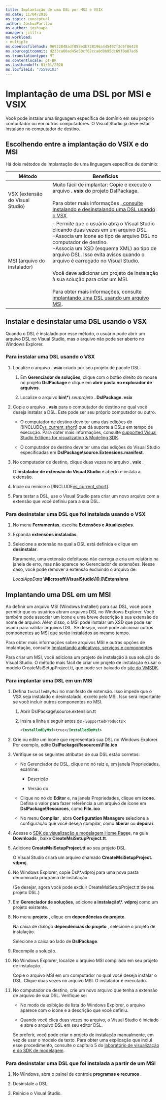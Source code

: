 ```yaml
---
title: Implantação de uma DSL por MSI e VSIX
ms.date: 11/04/2016
ms.topic: conceptual
author: JoshuaPartlow
ms.author: joshuapa
manager: jillfra
ms.workload:
- multiple
ms.openlocfilehash: 96922848adf053e3b728196a445407f3d5f86428
ms.sourcegitcommit: d233ca00ad45e50cf62cca0d0b95dc69f0a87ad6
ms.translationtype: MT
ms.contentlocale: pt-BR
ms.lasthandoff: 01/01/2020
ms.locfileid: "75590183"
---
```

# <a name="msi-and-vsix-deployment-of-a-dsl"></a>Implantação de uma DSL por MSI e VSIX
Você pode instalar uma linguagem específica de domínio em seu próprio computador ou em outros computadores. O Visual Studio já deve estar instalado no computador de destino.

## <a name="which"></a>Escolhendo entre a implantação do VSIX e do MSI
 Há dois métodos de implantação de uma linguagem específica de domínio:

|Método|Benefícios|
|-|-|
|VSX (extensão do Visual Studio)|Muito fácil de implantar: Copie e execute o arquivo **. vsix** do projeto DslPackage.<br /><br /> Para obter mais informações [, consulte Instalando e desinstalando uma DSL usando o VSX](#Installing).|
|MSI (arquivo do instalador)|– Permite que o usuário abra o Visual Studio clicando duas vezes em um arquivo DSL.<br />-Associa um ícone ao tipo de arquivo DSL no computador de destino.<br />-Associa um XSD (esquema XML) ao tipo de arquivo DSL. Isso evita avisos quando o arquivo é carregado no Visual Studio.<br /><br /> Você deve adicionar um projeto de instalação à sua solução para criar um MSI.<br /><br /> Para obter mais informações, consulte [implantando uma DSL usando um arquivo MSI](#msi).|

## <a name="Installing"></a>Instalar e desinstalar uma DSL usando o VSX

Quando o DSL é instalado por esse método, o usuário pode abrir um arquivo DSL no Visual Studio, mas o arquivo não pode ser aberto no Windows Explorer.

### <a name="to-install-a-dsl-by-using-the-vsx"></a>Para instalar uma DSL usando o VSX

1. Localize o arquivo **. vsix** criado por seu projeto de pacote DSL:

   1. Em **Gerenciador de soluções**, clique com o botão direito do mouse no projeto **DslPackage** e clique em **abrir pasta no explorador de arquivos**.

   2. Localize o arquivo **bin\\\*\\** _seuprojeto_ **. DslPackage. vsix**

2. Copie o arquivo **. vsix** para o computador de destino no qual você deseja instalar a DSL. Este pode ser seu próprio computador ou outro.

   - O computador de destino deve ter uma das edições do [!INCLUDE[vs_current_short](../code-quality/includes/vs_current_short_md.md)] que dá suporte a DSLs em tempo de execução. Para obter mais informações, consulte [supported Visual Studio Editions for visualization & Modeling SDK](../modeling/supported-visual-studio-editions-for-visualization-amp-modeling-sdk.md).

   - O computador de destino deve ter uma das edições do Visual Studio especificadas em **DslPackage\source.Extensions.manifest**.

3. No computador de destino, clique duas vezes no arquivo **. vsix** .

    O **instalador de extensão do Visual Studio** é aberto e instala a extensão.

4. Inicie ou reinicie o [!INCLUDE[vs_current_short](../code-quality/includes/vs_current_short_md.md)].

5. Para testar a DSL, use o Visual Studio para criar um novo arquivo com a extensão que você definiu para a sua DSL.

### <a name="to-uninstall-a-dsl-that-was-installed-by-using-vsx"></a>Para desinstalar uma DSL que foi instalada usando o VSX

1. No menu **Ferramentas**, escolha **Extensões e Atualizações**.

2. Expanda **extensões instaladas**.

3. Selecione a extensão na qual a DSL está definida e clique em **desinstalar**.

   Raramente, uma extensão defeituosa não carrega e cria um relatório na janela de erro, mas não aparece no Gerenciador de extensões. Nesse caso, você pode remover a extensão excluindo o arquivo de:

   *LocalAppData* **\Microsoft\VisualStudio\10.0\Extensions**

## <a name="msi"></a>Implantando uma DSL em um MSI
 Ao definir um arquivo MSI (Windows Installer) para sua DSL, você pode permitir que os usuários abram arquivos DSL no Windows Explorer. Você também pode associar um ícone e uma breve descrição à sua extensão de nome de arquivo. Além disso, o MSI pode instalar um XSD que pode ser usado para validar arquivos DSL. Se desejar, você pode adicionar outros componentes ao MSI que serão instalados ao mesmo tempo.

 Para obter mais informações sobre arquivos MSI e outras opções de implantação, consulte [Implantando aplicativos, serviços e componentes](../deployment/deploying-applications-services-and-components.md).

 Para criar um MSI, você adiciona um projeto de instalação à sua solução do Visual Studio. O método mais fácil de criar um projeto de instalação é usar o modelo CreateMsiSetupProject.tt, que pode ser baixado do [site do VMSDK](https://code.msdn.microsoft.com/Visualization-and-Modeling-313535db).

### <a name="to-deploy-a-dsl-in-an-msi"></a>Para implantar uma DSL em um MSI

1. Defina `InstalledByMsi` no manifesto de extensão. Isso impede que o VSX seja instalado e desinstalado, exceto pelo MSI. Isso será importante se você incluir outros componentes no MSI.

   1. Abrir DslPackage\source.extension.tt

   2. Insira a linha a seguir antes de `<SupportedProducts>`:

       ```xml
       <InstalledByMsi>true</InstalledByMsi>
       ```

2. Crie ou edite um ícone que representará sua DSL no Windows Explorer. Por exemplo, edite **DslPackage\Resources\File.ico**

3. Verifique se os seguintes atributos de sua DSL estão corretos:

   - No Gerenciador de DSL, clique no nó raiz e, em janela Propriedades, examine:

       - Descrição

       - Versão do

   - Clique no nó do **Editor** e, na janela Propriedades, clique em **ícone**. Defina o valor para fazer referência a um arquivo de ícone em **DslPackage\Resources**, como **File. ico**

   - No menu **Compilar** , abra **Configuration Manager**e selecione a configuração que você deseja compilar, como **liberar** ou **depurar**.

4. Acesse o [SDK de visualização e modelagem Home Page](https://code.msdn.microsoft.com/Visualization-and-Modeling-313535db)e, na guia **Downloads** , baixe **CreateMsiSetupProject.tt**.

5. Adicione **CreateMsiSetupProject.tt** ao seu projeto DSL.

    O Visual Studio criará um arquivo chamado **CreateMsiSetupProject. vdproj**.

6. No Windows Explorer, copie Dsl\\\*.vdproj para uma nova pasta denominada programa de instalação.

    (Se desejar, agora você pode excluir CreateMsiSetupProject.tt de seu projeto DSL.)

7. Em **Gerenciador de soluções**, adicione **a instalação\\\*. vdproj** como um projeto existente.

8. No menu **projeto** , clique em **dependências do projeto**.

    Na caixa de diálogo **dependências do projeto** , selecione o projeto de instalação.

    Selecione a caixa ao lado de **DslPackage**.

9. Recompile a solução.

10. No Windows Explorer, localize o arquivo MSI compilado em seu projeto de instalação.

     Copie o arquivo MSI em um computador no qual você deseja instalar o DSL. Clique duas vezes no arquivo MSI. O instalador é executado.

11. No computador de destino, crie um novo arquivo que tenha a extensão de arquivo de sua DSL. Verifique se:

    - No modo de exibição de lista do Windows Explorer, o arquivo aparece com o ícone e a descrição que você definiu.

    - Quando você clica duas vezes no arquivo, o Visual Studio é iniciado e abre o arquivo DSL em seu editor DSL.

    Se preferir, você pode criar o projeto de instalação manualmente, em vez de usar o modelo de texto. Para obter uma explicação que inclui esse procedimento, consulte o capítulo 5 do [laboratório de visualização e do SDK de modelagem](https://code.msdn.microsoft.com/DSLToolsLab/Release/ProjectReleases.aspx?ReleaseId=4207).

### <a name="to-uninstall-a-dsl-that-was-installed-from-an-msi"></a>Para desinstalar uma DSL que foi instalada a partir de um MSI

1. No Windows, abra o painel de controle **programas e recursos** .

2. Desinstale a DSL.

3. Reinicie o Visual Studio.
